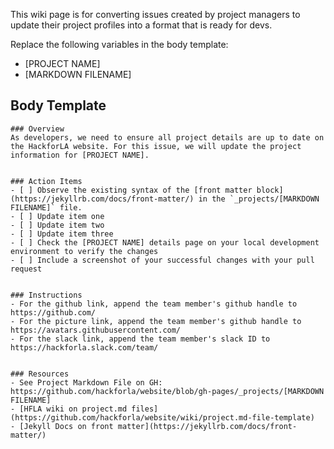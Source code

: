 This wiki page is for converting issues created by project managers to update their project profiles into a format that is ready for devs.

Replace the following variables in the body template:
- [PROJECT NAME]
- [MARKDOWN FILENAME]

## Body Template
````
### Overview
As developers, we need to ensure all project details are up to date on the HackforLA website. For this issue, we will update the project information for [PROJECT NAME].


### Action Items
- [ ] Observe the existing syntax of the [front matter block](https://jekyllrb.com/docs/front-matter/) in the `_projects/[MARKDOWN FILENAME]` file.
- [ ] Update item one
- [ ] Update item two
- [ ] Update item three
- [ ] Check the [PROJECT NAME] details page on your local development environment to verify the changes 
- [ ] Include a screenshot of your successful changes with your pull request


### Instructions
- For the github link, append the team member's github handle to https://github.com/
- For the picture link, append the team member's github handle to https://avatars.githubusercontent.com/
- For the slack link, append the team member's slack ID to https://hackforla.slack.com/team/


### Resources
- See Project Markdown File on GH: https://github.com/hackforla/website/blob/gh-pages/_projects/[MARKDOWN FILENAME]
- [HFLA wiki on project.md files](https://github.com/hackforla/website/wiki/project.md-file-template)
- [Jekyll Docs on front matter](https://jekyllrb.com/docs/front-matter/)
````
